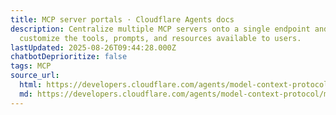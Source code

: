 ```yaml
---
title: MCP server portals · Cloudflare Agents docs
description: Centralize multiple MCP servers onto a single endpoint and
  customize the tools, prompts, and resources available to users.
lastUpdated: 2025-08-26T09:44:28.000Z
chatbotDeprioritize: false
tags: MCP
source_url:
  html: https://developers.cloudflare.com/agents/model-context-protocol/mcp-portal/
  md: https://developers.cloudflare.com/agents/model-context-protocol/mcp-portal/index.md
---
```


